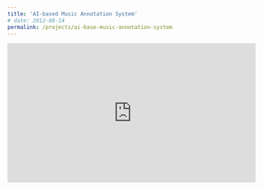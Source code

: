 ```yaml
---
title: 'AI-based Music Annotation System'
# date: 2012-08-14
permalink: /projects/ai-base-music-annotation-system
---
```


<iframe width="560" height="315" src="https://www.youtube.com/embed/BfQwopm4_TU" frameborder="0" allow="accelerometer; autoplay; clipboard-write; encrypted-media; gyroscope; picture-in-picture" allowfullscreen></iframe>